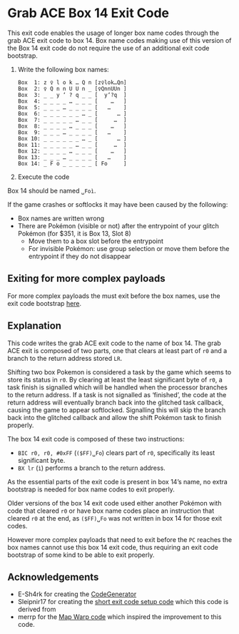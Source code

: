 # Grab ACE Box 14 Exit Code
This exit code enables the usage of longer box name codes through the grab ACE exit code to box 14.
Box name codes making use of this version of the Box 14 exit code do not require the use of an additional exit code bootstrap.

1. Write the following box names:
    ```
    Box  1: z ♀ l o k … Q n	[z♀lok…Qn]
    Box  2: ♀ Q n n U U n _	[♀QnnUUn ]
    Box  3: _ _ y ‘ ? q _ _	[  y‘?q  ]
    Box  4: _ _ _ _ … _ _ _	[    …   ]
    Box  5: _ _ _ … _ _ _ _	[   …    ]
    Box  6: _ _ _ _ _ _ … _	[      … ]
    Box  7: _ _ _ _ _ … _ _	[     …  ]
    Box  8: _ _ _ _ … _ _ _	[    …   ]
    Box  9: _ _ _ … _ _ _ _	[   …    ]
    Box 10: _ _ _ _ _ _ … _	[      … ]
    Box 11: _ _ _ _ _ … _ _	[     …  ]
    Box 12: _ _ _ _ … _ _ _	[    …   ]
    Box 13: _ _ _ … _ _ _ _	[   …    ]
    Box 14: _ F o _ _ _ _ _	[ Fo     ]
    ```
2. Execute the code

Box 14 should be named `␣Foì`.

If the game crashes or softlocks it may have been caused by the following:
- Box names are written wrong
- There are Pokémon (visible or not) after the entrypoint of your glitch Pokémon (for $351, it is Box 13, Slot 8)
    - Move them to a box slot before the entrypoint
    - For invisible Pokémon: use group selection or move them before the entrypoint if they do not disappear

## Exiting for more complex payloads
For more complex payloads the must exit before the box names, use the exit code bootstrap [here](GrabACEBootstrap.md).

## Explanation
This code writes the grab ACE exit code to the name of box 14.
The grab ACE exit is composed of two parts, one that clears at least part of `r0` and a branch to the return address stored `LR`.

Shifting two box Pokemon is considered a task by the game which seems to store its status in `r0`.
By clearing at least the least significant byte of `r0`, a task finish is signalled which will be handled when the processor branches to the return address.
If a task is not signalled as ‘finished’, the code at the return address will eventually branch back into the glitched task callback, causing the game to appear softlocked.
Signalling this will skip the branch back into the glitched callback and allow the shift Pokémon task to finish properly.

The box 14 exit code is composed of these two instructions:
- `BIC r0, r0, #0xFF` (`($FF)␣Fo`) clears part of `r0`, specifically its least significant byte.
- `BX lr` (`ì`) performs a branch to the return address.

As the essential parts of the exit code is present in box 14’s name, no extra bootstrap is needed for box name codes to exit properly.

Older versions of the box 14 exit code used either another Pokémon with code that cleared `r0` or have box name codes place an instruction that cleared `r0` at the end, as `($FF)␣Fo` was not written in box 14 for those exit codes.

However more complex payloads that need to exit before the `PC` reaches the box names cannot use this box 14 exit code, thus requiring an exit code bootstrap of some kind to be able to exit properly.

## Acknowledgements
- E-Sh4rk for creating the [CodeGenerator](https://e-sh4rk.github.io/CodeGenerator)
- Sleipnir17 for creating the [short exit code setup code](https://e-sh4rk.github.io/EmeraldACE_web/doc/FRLG_Short_Exit_Codes_Guide.pdf) which this code is derived from
- merrp for the [Map Warp code](https://www.youtube.com/watch?v=yVhK4pLC9ac) which inspired the improvement to this code.
